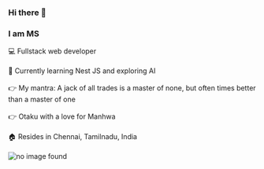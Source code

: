 ### Hi there 👋

<h3>I am MS</h3>

<div>💻 Fullstack web developer</div>
<br>
<div>🌱 Currently learning Nest JS and exploring AI</div>
<br>
<div>👉 My mantra: A jack of all trades is a master of none, but often times better than a master of one</div>
<br>
<div>👉 Otaku with a love for Manhwa</div>
<br>
<div>🏠 Resides in Chennai, Tamilnadu, India</div>
<br>

<img src="https://github-profile-trophy.vercel.app/?username=versatilemage&theme=tokyonight&margin-w=15" alt="no image found">
